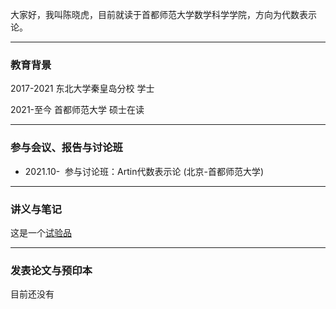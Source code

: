 大家好，我叫陈晓虎，目前就读于首都师范大学数学科学学院，方向为代数表示论。

<hr>

### 教育背景


2017-2021 东北大学秦皇岛分校 学士

2021-至今  首都师范大学 硕士在读

<hr>

### 参与会议、报告与讨论班

- 2021.10- &nbsp;参与讨论班：Artin代数表示论 (北京-首都师范大学)

<hr>

### 讲义与笔记

这是一个[试验品](https://gitee.com/chenxiaohu11/shuji/raw/master/1.pdf)

<hr>

### 发表论文与预印本

目前还没有
